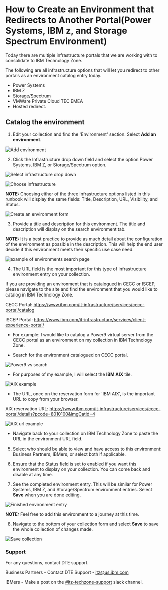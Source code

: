 # How to Create an Environment that Redirects to Another Portal(Power Systems, IBM z, and Storage Spectrum Environment)

Today there are multiple infrastructure portals that we are working with to consolidate to IBM Technology Zone. 

The following are all infrastructure options that will let you redirect to other portals as an environment catalog entry today.
- Power Systems
- IBM Z
- Storage/Spectrum
- VMWare Private Cloud TEC EMEA
- Hosted redirect.



## Catalog the environment

1. Edit your collection and find the 'Environment' section. Select **Add an environment**.

![Add environment](https://github.com/IBM/itz-support-public/blob/main/IBM-Technology-Zone/IBM-Technology-Zone-Runbooks/Images/add%20environment.png)

2. Click the Infrastructure drop down field and select the option Power Systems, IBM Z, or Storage/Spectrum option.

![Select infrastructure drop down](https://github.com/IBM/itz-support-public/blob/main/IBM-Technology-Zone/IBM-Technology-Zone-Runbooks/Images/select%20infrastructure%20drop%20down.png)

![Choose infrastructure](https://github.com/IBM/itz-support-public/blob/main/IBM-Technology-Zone/IBM-Technology-Zone-Runbooks/Images/choose%20infrastructure.png)

**NOTE:** Choosing either of the three infrastructure options listed in this runbook will display the same fields: Title, Description, URL, Visibility, and Status.

![Create an environment form](https://github.com/IBM/itz-support-public/blob/main/IBM-Technology-Zone/IBM-Technology-Zone-Runbooks/Images/Power%20environment%20form.png)

3. Provide a title and description for this environment. The title and description will display on the search environment tab. 

**NOTE:** It is a best practice to provide as much detail about the configuration of the environment as possible in the description. This will help the end user decide if this environment meets their specific use case need.

![example of environments search page](https://github.com/IBM/itz-support-public/blob/main/IBM-Technology-Zone/IBM-Technology-Zone-Runbooks/Images/example%20environments%20search%20page%20description.png)

4. The URL field is the most important for this type of infrastructure environment entry on your collection.

If you are providing an environment that is catalogued in CECC or ISCEP, please navigate to the site and find the environment that you would like to catalog in IBM Technology Zone.

CECC Portal: https://www.ibm.com/it-infrastructure/services/cecc-portal/catalog

ISCEP Portal: https://www.ibm.com/it-infrastructure/services/client-experience-portal/

* For example: I would like to catalog a Power9 virtual server from the CECC portal as an environment on my collection in IBM Technology Zone. 

* Search for the environment catalogued on CECC portal.

![Power9 vs search](https://github.com/IBM/itz-support-public/blob/main/IBM-Technology-Zone/IBM-Technology-Zone-Runbooks/Images/search%20power9%20vs.png)

* For purposes of my example, I will select the **IBM AIX** tile.

![AIX example](https://github.com/IBM/itz-support-public/blob/main/IBM-Technology-Zone/IBM-Technology-Zone-Runbooks/Images/IBM%20AIX%20example.png)

* The URL, once on the reservation form for 'IBM AIX', is the important URL to copy from your browser.

AIX reservation URL: https://www.ibm.com/it-infrastructure/services/cecc-portal/details?pcode=8010100&imgCatId=4

![AIX url example](https://github.com/IBM/itz-support-public/blob/main/IBM-Technology-Zone/IBM-Technology-Zone-Runbooks/Images/aix%20reservation%20url.png)

* Navigate back to your collection on IBM Technology Zone to paste the URL in the environment URL field. 

5. Select who should be able to view and have access to this environment: Business Partners, IBMers, or select both if applicable. 

6. Ensure that the Status field is set to enabled if you want this environment to display on your collection. You can come back and disable at any time. 

7. See the completed environment entry. This will be similar for Power Systems, IBM Z, and Storage/Spectrum environment entries. Select **Save** when you are done editing. 

![Finished environment entry](https://github.com/IBM/itz-support-public/blob/main/IBM-Technology-Zone/IBM-Technology-Zone-Runbooks/Images/Finished%20environment%20entry.png)

**NOTE:** Feel free to add this environment to a journey at this time.

8. Navigate to the bottom of your collection form and select **Save** to save the whole collection of changes made. 

![Save collection](https://github.com/IBM/itz-support-public/blob/main/IBM-Technology-Zone/IBM-Technology-Zone-Runbooks/Images/save%20the%20collection.png)

### Support

For any questions, contact DTE support.

Business Partners - Contact DTE Support - itz@us.ibm.com

IBMers - Make a post on the [#itz-techzone-support](https://ibm-itz.slack.com/archives/C0124J683GW) slack channel.








